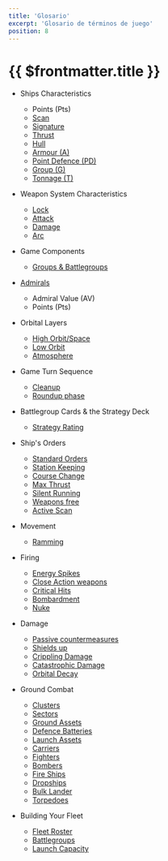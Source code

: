 ```yaml
---
title: 'Glosario'
excerpt: 'Glosario de términos de juego'
position: 8
---
```


# {{ $frontmatter.title }}

* Ships Characteristics
  * Points (Pts)
  * [Scan](/es/dfc/the-basics/ships-characteristics#scan)
  * [Signature](/es/dfc/the-basics/ships-characteristics#signature)
  * [Thrust](/es/dfc/the-basics/ships-characteristics#thrust)
  * [Hull](/es/dfc/the-basics/ships-characteristics#hull)
  * [Armour (A)](/es/dfc/the-basics/ships-characteristics#armour-a)
  * [Point Defence (PD)](/es/dfc/the-basics/ships-characteristics#point-defence-pd)
  * [Group (G)](/es/dfc/the-basics/ships-characteristics#group-g)
  * [Tonnage (T)](/es/dfc/the-basics/ships-characteristics#tonnage-t)

* Weapon System Characteristics
  * [Lock](/es/dfc/the-basics/ships-characteristics#lock)
  * [Attack](/es/dfc/the-basics/ships-characteristics#attack)
  * [Damage](/es/dfc/the-basics/ships-characteristics#damage)
  * [Arc](/es/dfc/the-basics/ships-characteristics#arc)

* Game Components
  * [Groups & Battlegroups](/es/dfc/the-basics/game-components#groups--battlegroups)

* [Admirals](/es/dfc/the-basics/admirals)
  * Admiral Value (AV)
  * Points (Pts)

* Orbital Layers
  * [High Orbit/Space](/es/dfc/the-basics/orbital-layers#high-orbitspace)
  * [Low Orbit](/es/dfc/the-basics/orbital-layers#low-orbit)
  * [Atmosphere](/es/dfc/the-basics/orbital-layers#atmosphere)

* Game Turn Sequence
  * [Cleanup](/es/dfc/core-rules/game-turn-sequence#planning-phase)
  * [Roundup phase](/es/dfc/core-rules/game-turn-sequence#roundup-phase)

* Battlegroup Cards & the Strategy Deck
  * [Strategy Rating](/es/dfc/core-rules/battlegroup-cards-the-strategy-deck#strategy-rating)

* Ship's Orders
  * [Standard Orders](/es/dfc/core-rules/ships-orders#standard-orders)
  * [Station Keeping](/es/dfc/core-rules/ships-orders#station-keeping)
  * [Course Change](/es/dfc/core-rules/ships-orders#course-change)
  * [Max Thrust](/es/dfc/core-rules/ships-orders#max-thrust)
  * [Silent Running](/es/dfc/core-rules/ships-orders#silent-running)
  * [Weapons free](/es/dfc/core-rules/ships-orders#weapons-free)
  * [Active Scan](/es/dfc/core-rules/ships-orders#active-scan)

* Movement
  * [Ramming](/es/dfc/core-rules/movement#ramming)

* Firing
  * [Energy Spikes](/es/dfc/core-rules/firing#energy-spikes)
  * [Close Action weapons](/es/dfc/core-rules/firing#close-action-weapons)
  * [Critical Hits](/es/dfc/core-rules/firing#critical-hits)
  * [Bombardment](/es/dfc/core-rules/firing#Bombardment)
  * [Nuke](/es/dfc/core-rules/firing#nuke-the-site-from-orbit)

* Damage
  * [Passive countermeasures](/es/dfc/core-rules/damage#passive-countermeasures)
  * [Shields up](/es/dfc/core-rules/damage#shields-up)
  * [Crippling Damage](/es/dfc/core-rules/damage#6-roll-for-crippling-damage)
  * [Catastrophic Damage](/es/dfc/core-rules/damage#7-roll-for-catastrophic-damage)
  * [Orbital Decay](/es/dfc/core-rules/damage#orbital-decay)

* Ground Combat
  * [Clusters](/es/dfc/core-rules/ground-combat#clusters)
  * [Sectors](/es/dfc/core-rules/ground-combat#sectors)
  * [Ground Assets](/es/dfc/core-rules/ground-combat#ground-assets)
  * [Defence Batteries](/es/dfc/core-rules/ground-combat#defence-batteries)
  * [Launch Assets](/es/dfc/core-rules/launch-assets)
  * [Carriers](/es/dfc/core-rules/launch-assets#carrier-characteristics)
  * [Fighters](/es/dfc/core-rules/launch-assets#fighters)
  * [Bombers](/es/dfc/core-rules/launch-assets#bombers)
  * [Fire Ships](/es/dfc/core-rules/launch-assets#fire-ships)
  * [Dropships](/es/dfc/core-rules/launch-assets#dropships)
  * [Bulk Lander](/es/dfc/core-rules/launch-assets#bulk-lander)
  * [Torpedoes](/es/dfc/core-rules/launch-assets#torpedoes)

* Building Your Fleet
  * [Fleet Roster](/es/dfc/building-your-fleet#the-fleet-roster)
  * [Battlegroups](/es/dfc/building-your-fleet#battlegroup-type)
  * [Launch Capacity](/es/dfc/building-your-fleet#launch-capacity)
